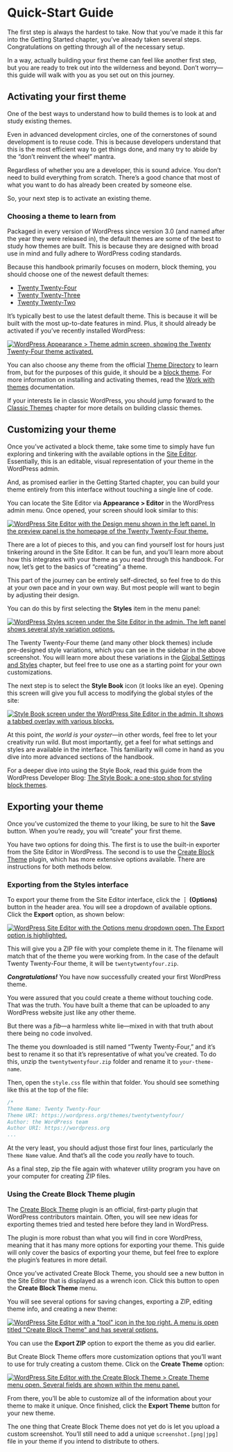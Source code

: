 # Quick-Start Guide

The first step is always the hardest to take. Now that you’ve made it this far into the Getting Started chapter, you’ve already taken several steps. Congratulations on getting through all of the necessary setup.

In a way, actually building your first theme can feel like another first step, but you are ready to trek out into the wilderness and beyond. Don’t worry—this guide will walk with you as you set out on this journey.

## Activating your first theme

One of the best ways to understand how to build themes is to look at and study existing themes. 

Even in advanced development circles, one of the cornerstones of sound development is to reuse code. This is because developers understand that this is the most efficient way to get things done, and many try to abide by the “don’t reinvent the wheel” mantra.

Regardless of whether you are a developer, this is sound advice. You don’t need to build everything from scratch. There’s a good chance that most of what you want to do has already been created by someone else.

So, your next step is to activate an existing theme.

### Choosing a theme to learn from

Packaged in every version of WordPress since version 3.0 (and named after the year they were released in), the default themes are some of the best to study how themes are built. This is because they are designed with broad use in mind and fully adhere to WordPress coding standards.

Because this handbook primarily focuses on modern, block theming, you should choose one of the newest default themes:

*   [Twenty Twenty-Four](https://wordpress.org/themes/twentytwentyfour/)
*   [Twenty Twenty-Three](https://wordpress.org/themes/twentytwentythree/)
*   [Twenty Twenty-Two](https://wordpress.org/themes/twentytwentytwo/) 

It’s typically best to use the latest default theme. This is because it will be built with the most up-to-date features in mind. Plus, it should already be activated if you’ve recently installed WordPress:

[![WordPress Appearance > Theme admin screen, showing the Twenty Twenty-Four theme activated.](https://i0.wp.com/developer.wordpress.org/files/2023/11/tt4-activated.jpg?resize=2048%2C1064&ssl=1)](https://i0.wp.com/developer.wordpress.org/files/2023/11/tt4-activated.jpg?ssl=1)

You can also choose any theme from the official [Theme Directory](https://wordpress.org/themes/) to learn from, but for the purposes of this guide, it should be a [block theme](https://wordpress.org/themes/tags/full-site-editing/). For more information on installing and activating themes, read the [Work with themes](https://wordpress.org/documentation/article/work-with-themes/) documentation.

If your interests lie in classic WordPress, you should jump forward to the [Classic Themes](https://developer.wordpress.org/themes/classic-themes/) chapter for more details on building classic themes.

## Customizing your theme

Once you’ve activated a block theme, take some time to simply have fun exploring and tinkering with the available options in the [Site Editor](https://wordpress.org/documentation/article/site-editor/). Essentially, this is an editable, visual representation of your theme in the WordPress admin.

And, as promised earlier in the Getting Started chapter, you can build your theme entirely from this interface without touching a single line of code.

You can locate the Site Editor via **Appearance > Editor** in the WordPress admin menu. Once opened, your screen should look similar to this:

[![WordPress Site Editor with the Design menu shown in the left panel. In the preview panel is the homepage of the Twenty Twenty-Four theme.](https://i0.wp.com/developer.wordpress.org/files/2023/11/tt4-editor.jpg?resize=2048%2C1064&ssl=1)](https://i0.wp.com/developer.wordpress.org/files/2023/11/tt4-editor.jpg?ssl=1)

There are a lot of pieces to this, and you can find yourself lost for hours just tinkering around in the Site Editor. It can be fun, and you’ll learn more about how this integrates with your theme as you read through this handbook. For now, let’s get to the basics of “creating” a theme.

This part of the journey can be entirely self-directed, so feel free to do this at your own pace and in your own way. But most people will want to begin by adjusting their design. 

You can do this by first selecting the **Styles** item in the menu panel:

[![WordPress Styles screen under the Site Editor in the admin. The left panel shows several style variation options.](https://i0.wp.com/developer.wordpress.org/files/2023/11/tt4-styles.jpg?resize=2048%2C1064&ssl=1)](https://i0.wp.com/developer.wordpress.org/files/2023/11/tt4-styles.jpg?ssl=1)

The Twenty Twenty-Four theme (and many other block themes) include pre-designed style variations, which you can see in the sidebar in the above screenshot. You will learn more about these variations in the [Global Settings and Styles](https://developer.wordpress.org/themes/global-settings-and-styles/) chapter, but feel free to use one as a starting point for your own customizations.

The next step is to select the **Style Book** icon (it looks like an eye). Opening this screen will give you full access to modifying the global styles of the site:

[![Style Book screen under the WordPress Site Editor in the admin. It shows a tabbed overlay with various blocks.](https://i0.wp.com/developer.wordpress.org/files/2023/11/tt4-style-book.jpg?resize=2048%2C1064&ssl=1)](https://i0.wp.com/developer.wordpress.org/files/2023/11/tt4-style-book.jpg?ssl=1)

At this point, *the world is your oyster*—in other words, feel free to let your creativity run wild. But most importantly, get a feel for what settings and styles are available in the interface. This familiarity will come in hand as you dive into more advanced sections of the handbook.

For a deeper dive into using the Style Book, read this guide from the WordPress Developer Blog: [The Style Book: a one-stop shop for styling block themes](https://developer.wordpress.org/news/2023/06/the-style-book-a-one-stop-shop-for-styling-block-themes/).

## Exporting your theme

Once you’ve customized the theme to your liking, be sure to hit the **Save** button. When you’re ready, you will “create” your first theme.

You have two options for doing this. The first is to use the built-in exporter from the Site Editor in WordPress. The second is to use the [Create Block Theme](https://wordpress.org/plugins/create-block-theme/) plugin, which has more extensive options available. There are instructions for both methods below.

### Exporting from the Styles interface

To export your theme from the Site Editor interface, click the **⋮ (Options)** button in the header area. You will see a dropdown of available options. Click the **Export** option, as shown below:

[![WordPress Site Editor with the Options menu dropdown open. The Export option is highlighted.](https://i0.wp.com/developer.wordpress.org/files/2023/11/tt4-export.jpg?resize=2048%2C1064&ssl=1)](https://i0.wp.com/developer.wordpress.org/files/2023/11/tt4-export.jpg?ssl=1)

This will give you a ZIP file with your complete theme in it. The filename will match that of the theme you were working from. In the case of the default Twenty Twenty-Four theme, it will be `twentytwentyfour.zip`.

***Congratulations!*** You have now successfully created your first WordPress theme.

You were assured that you could create a theme without touching code. That was the truth. You have built a theme that can be uploaded to any WordPress website just like any other theme.

But there was a *fib*—a harmless white lie—mixed in with that truth about there being no code involved. 

The theme you downloaded is still named “Twenty Twenty-Four,” and it’s best to rename it so that it’s representative of what you’ve created. To do this, unzip the `twentytwentyfour.zip` folder and rename it to `your-theme-name`. 

Then, open the `style.css` file within that folder. You should see something like this at the top of the file:

```css
/*
Theme Name: Twenty Twenty-Four
Theme URI: https://wordpress.org/themes/twentytwentyfour/
Author: the WordPress team
Author URI: https://wordpress.org
...
```

At the very least, you should adjust those first four lines, particularly the `Theme Name` value. And that’s all the code you *really* have to touch.

As a final step, zip the file again with whatever utility program you have on your computer for creating ZIP files.

### Using the Create Block Theme plugin

The [Create Block Theme](https://wordpress.org/plugins/create-block-theme/) plugin is an official, first-party plugin that WordPress contributors maintain. Often, you will see new ideas for exporting themes tried and tested here before they land in WordPress.

The plugin is more robust than what you will find in core WordPress, meaning that it has many more options for exporting your theme. This guide will only cover the basics of exporting your theme, but feel free to explore the plugin’s features in more detail.

Once you’ve activated Create Block Theme, you should see a new button in the Site Editor that is displayed as a wrench icon. Click this button to open the **Create Block Theme** menu.

You will see several options for saving changes, exporting a ZIP, editing theme info, and creating a new theme:

[![WordPress Site Editor with a "tool" icon in the top right. A menu is open titled "Create Block Theme" and has several options.](https://i0.wp.com/developer.wordpress.org/files/2023/11/tt4-create-block-theme-menu.jpg?resize=2048%2C1064&ssl=1)](https://i0.wp.com/developer.wordpress.org/files/2023/11/tt4-create-block-theme-menu.jpg?ssl=1)

You can use the **Export ZIP** option to export the theme as you did earlier.

But Create Block Theme offers more customization options that you’ll want to use for truly creating a custom theme. Click on the **Create Theme** option:

[![WordPress Site Editor with the Create Block Theme > Create Theme menu open. Several fields are shown within the menu panel.](https://i0.wp.com/developer.wordpress.org/files/2023/11/tt4-create-block-theme-customize.jpg?resize=2048%2C1064&ssl=1)](https://i0.wp.com/developer.wordpress.org/files/2023/11/tt4-create-block-theme-customize.jpg?ssl=1)

From there, you’ll be able to customize all of the information about your theme to make it unique. Once finished, click the **Export Theme** button for your new theme.

The one thing that Create Block Theme does not yet do is let you upload a custom screenshot. You’ll still need to add a unique `screenshot.[png|jpg]` file in your theme if you intend to distribute to others.